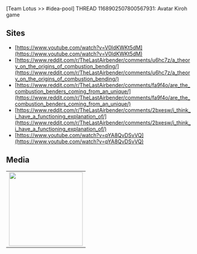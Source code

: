 [Team Lotus >> #idea-pool] THREAD 1168902507800567931: Avatar Kiroh game 

## Sites
- [https://www.youtube.com/watch?v=V0IdKWKt5dM](https://www.youtube.com/watch?v=V0IdKWKt5dM)
- [https://www.reddit.com/r/TheLastAirbender/comments/u6hc7z/a_theory_on_the_origins_of_combustion_bending/](https://www.reddit.com/r/TheLastAirbender/comments/u6hc7z/a_theory_on_the_origins_of_combustion_bending/)
- [https://www.reddit.com/r/TheLastAirbender/comments/fa9f4o/are_the_combustion_benders_coming_from_an_unique/](https://www.reddit.com/r/TheLastAirbender/comments/fa9f4o/are_the_combustion_benders_coming_from_an_unique/)
- [https://www.reddit.com/r/TheLastAirbender/comments/2bxesw/i_think_i_have_a_functioning_explanation_of/](https://www.reddit.com/r/TheLastAirbender/comments/2bxesw/i_think_i_have_a_functioning_explanation_of/)
- [https://www.youtube.com/watch?v=pYA8QvDSvVQ](https://www.youtube.com/watch?v=pYA8QvDSvVQ)


## Media
<table>
<tr>
<td><img src="https://cdn.discordapp.com/attachments/1168902507800567931/1168905609031200878/rn_image_picker_lib_temp_926beed7-1092-43c8-991d-dd85bd0816a5.jpg?ex=65b8faae&is=65a685ae&hm=e0b58f25d4b6f0b7144662c36d4f09ed421ce3e0dc7a78e9f18c39eaf4f43ffc&" width="200"/></td>
</tr>
</table>
